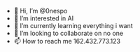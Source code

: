 - 👋 Hi, I’m @0nespo
- 👀 I’m interested in AI 
- 🌱 I’m currently learning everything i want
- 💞️ I’m looking to collaborate on no one
- 📫 How to reach me 162.432.773.123


<!---
0nespo/0nespo is a ✨ special ✨ repository because its `README.md` (this file) appears on your GitHub profile.
You can click the Preview link to take a look at your changes.
--->
